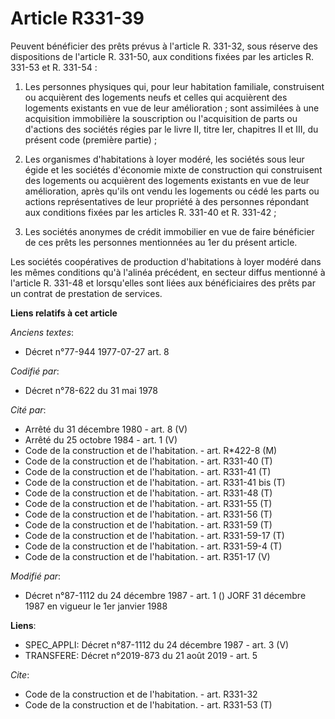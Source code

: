 # Article R331-39

Peuvent bénéficier des prêts prévus à l'article R. 331-32, sous réserve des dispositions de l'article R. 331-50, aux
conditions fixées par les articles R. 331-53 et R. 331-54 : 

1. Les personnes physiques qui, pour leur habitation familiale, construisent ou acquièrent des logements neufs et celles qui
acquièrent des logements existants en vue de leur amélioration ; sont assimilées à une acquisition immobilière la
souscription ou l'acquisition de parts ou d'actions des sociétés régies par le livre II, titre Ier, chapitres II et III, du
présent code (première partie) ; 

2. Les organismes d'habitations à loyer modéré, les sociétés sous leur égide et les sociétés d'économie mixte de construction
qui construisent des logements ou acquièrent des logements existants en vue de leur amélioration, après qu'ils ont vendu les
logements ou cédé les parts ou actions représentatives de leur propriété à des personnes répondant aux conditions fixées par
les articles R. 331-40 et R. 331-42 ; 

3. Les sociétés anonymes de crédit immobilier en vue de faire bénéficier de ces prêts les personnes mentionnées au 1er du
présent article. 

Les sociétés coopératives de production d'habitations à loyer modéré dans les mêmes conditions qu'à l'alinéa précédent, en
secteur diffus mentionné à l'article R. 331-48 et lorsqu'elles sont liées aux bénéficiaires des prêts par un contrat de
prestation de services.

**Liens relatifs à cet article**

_Anciens textes_:

  - Décret n°77-944 1977-07-27 art. 8

_Codifié par_:

  - Décret n°78-622 du 31 mai 1978

_Cité par_:

  - Arrêté du 31 décembre 1980 - art. 8 (V)
  - Arrêté du 25 octobre 1984 - art. 1 (V)
  - Code de la construction et de l'habitation. - art. R*422-8 (M)
  - Code de la construction et de l'habitation. - art. R331-40 (T)
  - Code de la construction et de l'habitation. - art. R331-41 (T)
  - Code de la construction et de l'habitation. - art. R331-41 bis (T)
  - Code de la construction et de l'habitation. - art. R331-48 (T)
  - Code de la construction et de l'habitation. - art. R331-55 (T)
  - Code de la construction et de l'habitation. - art. R331-56 (T)
  - Code de la construction et de l'habitation. - art. R331-59 (T)
  - Code de la construction et de l'habitation. - art. R331-59-17 (T)
  - Code de la construction et de l'habitation. - art. R331-59-4 (T)
  - Code de la construction et de l'habitation. - art. R351-17 (V)

_Modifié par_:

  - Décret n°87-1112 du 24 décembre 1987 - art. 1 () JORF 31 décembre 1987 en vigueur le 1er janvier 1988

**Liens**:

  - SPEC_APPLI: Décret n°87-1112 du 24 décembre 1987 - art. 3 (V)
  - TRANSFERE: Décret n°2019-873 du 21 août 2019 - art. 5

_Cite_:

  - Code de la construction et de l'habitation. - art. R331-32
  - Code de la construction et de l'habitation. - art. R331-53 (T)

